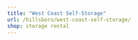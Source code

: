 ```yaml
---
title: "West Coast Self-Storage"
url: /hillsboro/west-coast-self-storage/
shop: storage rental
---
```


